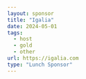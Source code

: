 ```yaml
---
layout: sponsor
title: "Igalia"
date: 2024-05-01
tags:
  - host
  - gold
  - other
url: https://igalia.com
type: "Lunch Sponsor"
---
```


